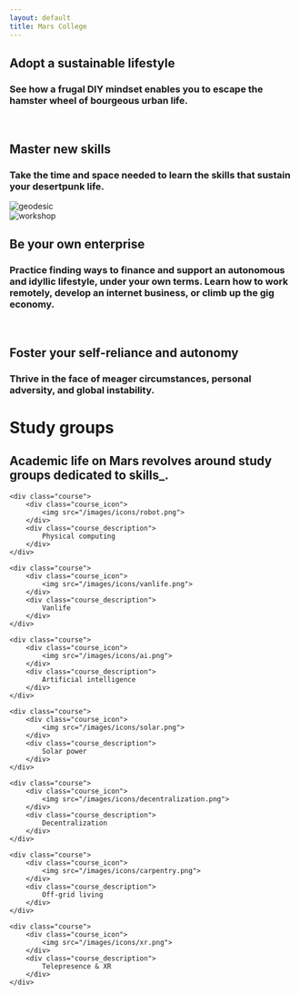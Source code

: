 ```yaml
---
layout: default
title: Mars College
---
```



<div class="insert">
    <div class="insert_inner insert_description">
        <h2>Adopt a sustainable lifestyle</h2>
        <h3>See how a frugal DIY mindset enables you to escape the hamster wheel of bourgeous urban life.</h3>
        <p>&nbsp;</p>
        <h2>Master new skills</h2>
        <h3>Take the time and space needed to learn the skills that sustain your desertpunk life.</h3>
    </div>
    <div class="insert_inner insert_image">
        <img src="/images/geodesic.jpg" alt="geodesic">
    </div>
</div>

<div class="insert">
    <div class="insert_inner insert_image">
        <img src="/images/workshop2.jpg" alt="workshop">
    </div>
    <div class="insert_inner insert_description">
        <h2>Be your own enterprise</h2>
        <h3>Practice finding ways to finance and support an autonomous and idyllic lifestyle, under your own terms. Learn how to work remotely, develop an internet business, or climb up the gig economy.</h3>
        <p>&nbsp;</p>
        <h2>Foster your self-reliance and autonomy</h2>
        <h3>Thrive in the face of meager circumstances, personal adversity, and global instability.</h3>
    </div>
</div>


<div class="courses">
    <h1>Study groups</h1>
    <h2>Academic life on Mars revolves around study groups dedicated to skills_.</h2>

    <div class="course">
        <div class="course_icon">
            <img src="/images/icons/robot.png">
        </div>
        <div class="course_description">
            Physical computing
        </div>
    </div>

    <div class="course">
        <div class="course_icon">
            <img src="/images/icons/vanlife.png">
        </div>
        <div class="course_description">
            Vanlife
        </div>
    </div>

    <div class="course">
        <div class="course_icon">
            <img src="/images/icons/ai.png">
        </div>
        <div class="course_description">
            Artificial intelligence
        </div>
    </div>

    <div class="course">
        <div class="course_icon">
            <img src="/images/icons/solar.png">
        </div>
        <div class="course_description">
            Solar power
        </div>
    </div>

    <div class="course">
        <div class="course_icon">
            <img src="/images/icons/decentralization.png">
        </div>
        <div class="course_description">
            Decentralization
        </div>
    </div>

    <div class="course">
        <div class="course_icon">
            <img src="/images/icons/carpentry.png">
        </div>
        <div class="course_description">
            Off-grid living
        </div>
    </div>

    <div class="course">
        <div class="course_icon">
            <img src="/images/icons/xr.png">
        </div>
        <div class="course_description">
            Telepresence & XR
        </div>
    </div>

</div>


<!-- 
An incubator of human spirit


Academic life at Mars College revolves around a diverse set of topics which are united by a common theme; that they enable an individual to thrive despite meager circumstances, personal adversity, or global instability. We value self-reliance, 


We develop skills

self-actualization


to be self-reliant 


self-reliance and resilience in the face of personal adversity or global instability.




developing the skills needed for an individual to be self-reliant and thrive in the digital economy. 
self-directed learning


A santuary or self and group study
The internet has made all knowledge free.


Build a home
We make our community from the ground up.



Be your own enterprise
Practice finding ways to finance and support an autonomous and idyllic lifestyle, under your own terms. Learn how to work remotely, develop an internet business, or teach yourself new skills.

Foster self-reliance and autonomy
Thrive in the face of meager circumstances, personal adversity, and global instability.
We chose the desert because it's the last place on Earth that can be taken from us. 


teach yourself new skills
or simply take free courses online. -->
